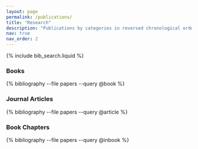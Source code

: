 ```yaml
---
layout: page
permalink: /publications/
title: "Research"
description: "Publications by categories in reversed chronological order. Generated by jekyll-scholar."
nav: true
nav_order: 2
---
```


{% include bib_search.liquid %}

<div class="publications">

### Books

{% bibliography --file papers --query @book %}

### Journal Articles

{% bibliography --file papers --query @article %}

### Book Chapters

{% bibliography --file papers --query @inbook %}

</div>
